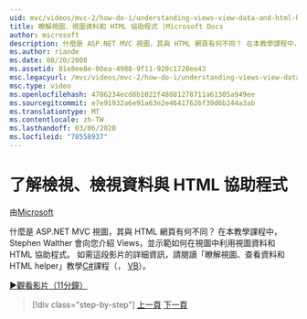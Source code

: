 ```yaml
---
uid: mvc/videos/mvc-2/how-do-i/understanding-views-view-data-and-html-helpers
title: 瞭解視圖、視圖資料和 HTML 協助程式 |Microsoft Docs
author: microsoft
description: 什麼是 ASP.NET MVC 視圖，其與 HTML 網頁有何不同？ 在本教學課程中，Stephen Walther 會向您介紹 Views，並示範如何進行 。
ms.author: riande
ms.date: 08/20/2008
ms.assetid: 81e8ee8e-00ea-4988-9f11-920c1728ee43
msc.legacyurl: /mvc/videos/mvc-2/how-do-i/understanding-views-view-data-and-html-helpers
msc.type: video
ms.openlocfilehash: 4786234ecd8b1022f48081278711a61305a949ee
ms.sourcegitcommit: e7e91932a6e91a63e2e46417626f39d6b244a3ab
ms.translationtype: MT
ms.contentlocale: zh-TW
ms.lasthandoff: 03/06/2020
ms.locfileid: "78558937"
---
```

# <a name="understanding-views-view-data-and-html-helpers"></a>了解檢視、檢視資料與 HTML 協助程式

由[Microsoft](https://github.com/microsoft)

什麼是 ASP.NET MVC 視圖，其與 HTML 網頁有何不同？ 在本教學課程中，Stephen Walther 會向您介紹 Views，並示範如何在視圖中利用視圖資料和 HTML 協助程式。 如需這段影片的詳細資訊，請閱讀「瞭解視圖、查看資料和 HTML helper」教學[C#](../../../overview/older-versions-1/views/asp-net-mvc-views-overview-cs.md)課程（， [VB](../../../overview/older-versions-1/views/asp-net-mvc-views-overview-vb.md)）。

[&#9654;觀看影片（11分鐘）](https://channel9.msdn.com/Blogs/ASP-NET-Site-Videos/understanding-views-view-data-and-html-helpers)

> [!div class="step-by-step"]
> [上一頁](understanding-controllers-controller-actions-and-action-results.md)
> [下一頁](an-introduction-to-url-routing.md)
